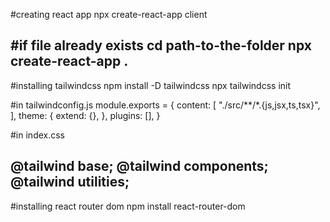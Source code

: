 #creating react app
npx create-react-app client

#if file already exists
cd path-to-the-folder
npx create-react-app .
------------------------------------------------------------
#installing tailwindcss
npm install -D tailwindcss
npx tailwindcss init

#in tailwindconfig.js
module.exports = {
  content: [
    "./src/**/*.{js,jsx,ts,tsx}",
  ],
  theme: {
    extend: {},
  },
  plugins: [],
}

#in index.css

@tailwind base;
@tailwind components;
@tailwind utilities;
--------------------------------------------------------------------------

#installing react router dom
npm install react-router-dom

